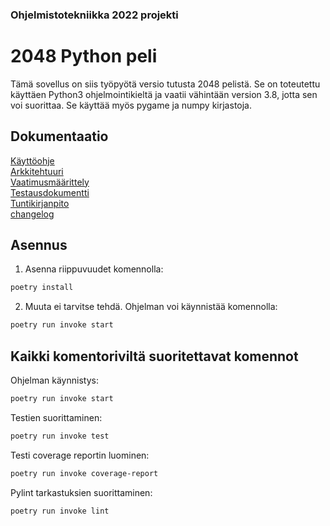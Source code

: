 ### Ohjelmistotekniikka 2022 projekti
# 2048 Python peli

Tämä sovellus on siis työpyötä versio tutusta 2048 pelistä. Se on toteutettu käyttäen Python3 ohjelmointikieltä ja vaatii vähintään version 3.8, jotta sen voi suorittaa. Se käyttää myös pygame ja numpy kirjastoja.

## Dokumentaatio

[Käyttöohje](https://github.com/Jusq17/ot-harjoitustyo/blob/master/Dokumentaatio/Kayttoohje.md)
<br/>
[Arkkitehtuuri](https://github.com/Jusq17/ot-harjoitustyo/blob/master/Dokumentaatio/arkkitehtuuri.md)
<br/>
[Vaatimusmäärittely](https://github.com/Jusq17/ot-harjoitustyo/blob/master/Dokumentaatio/vaatimusmaarittely.md)
<br/>
[Testausdokumentti](https://github.com/Jusq17/ot-harjoitustyo/blob/master/Dokumentaatio/testausdokumentti.md)
<br/>
[Tuntikirjanpito](https://github.com/Jusq17/ot-harjoitustyo/blob/master/Dokumentaatio/tuntikirjanpito.md)
<br/>
[changelog](https://github.com/Jusq17/ot-harjoitustyo/blob/master/Dokumentaatio/changelog.md)

## Asennus

1. Asenna riippuvuudet komennolla:

```bash
poetry install
```

2. Muuta ei tarvitse tehdä. Ohjelman voi käynnistää komennolla:

```bash
poetry run invoke start
```

## Kaikki komentoriviltä suoritettavat komennot

Ohjelman käynnistys:

```bash
poetry run invoke start
```
Testien suorittaminen:

```bash
poetry run invoke test
```
Testi coverage reportin luominen:

```bash
poetry run invoke coverage-report
```

Pylint tarkastuksien suorittaminen:

```bash
poetry run invoke lint
```
